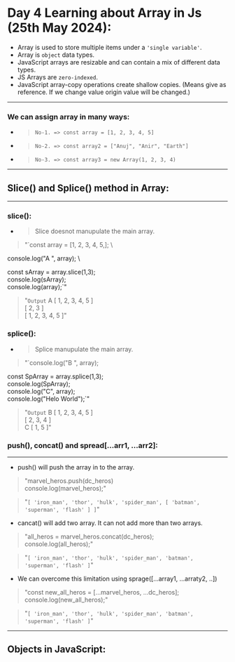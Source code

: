 # Day 4 Learning about Array in Js (25th May 2024):

- Array is used to store multiple items under a `'single variable'`.
- Array is `object` data types.
- JavaScript arrays are resizable and can contain a mix of different data types.
- JS Arrays are `zero-indexed`.
- JavaScript array-copy operations create shallow copies. (Means give as reference. If we change value origin value will be changed.)

<hr />

### We can assign array in many ways:
- > `No-1. => const array = [1, 2, 3, 4, 5]`
- > `No-2. => const array2 = ["Anuj", "Anir", "Earth"]`
- > `No-3. => const array3 = new Array(1, 2, 3, 4)`

<hr />


## Slice() and Splice() method in Array:
<hr>

### slice():

- > Slice doesnot manupulate the main array.

> "`const array = [1, 2, 3, 4, 5,]; \

console.log("A ", array); \

const sArray = array.slice(1,3); \
console.log(sArray); \
console.log(array);`"

> "`Output`
A  [ 1, 2, 3, 4, 5 ] \
[ 2, 3 ] \
[ 1, 2, 3, 4, 5 ]"

### splice():

- > Splice manupulate the main array.

> "`console.log("B ", array); 

const SpArray = array.splice(1,3); \
console.log(SpArray);    \
console.log("C", array); \
console.log("Helo World");`" 

> "`Output`
B  [ 1, 2, 3, 4, 5 ] \
[ 2, 3, 4 ] \
C [ 1, 5 ]"


### push(), concat() and spread[...arr1, ...arr2]:
<hr>

- push() will push the array in to the array. 
> "marvel_heros.push(dc_heros) \
console.log(marvel_heros);"

> "`[
  'iron_man',
  'thor',
  'hulk',
  'spider_man',
  [ 'batman', 'superman', 'flash' ]
]`"

- cancat() will add two array. It can not add more than two arrays.

> "all_heros = marvel_heros.concat(dc_heros); \
console.log(all_heros);"

> "`[
  'iron_man',
  'thor',
  'hulk',
  'spider_man',
  'batman',
  'superman',
  'flash'
]`"

- We can overcome this limitation using sprage([...array1, ...arraty2, ..])

> "const new_all_heros = [...marvel_heros, ...dc_heros]; \
console.log(new_all_heros);"

> "`[
  'iron_man',
  'thor',
  'hulk',
  'spider_man',
  'batman',
  'superman',
  'flash'
]`"

<hr />

## Objects in JavaScript:
